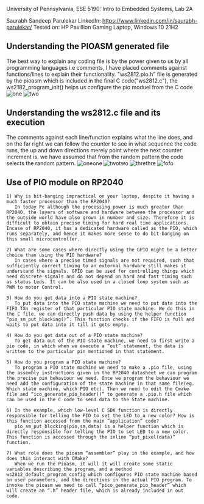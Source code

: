 University of Pennsylvania, ESE 5190: Intro to Embedded Systems, Lab 2A

Saurabh Sandeep Parulekar
   LinkedIn: https://www.linkedin.com/in/saurabh-parulekar/
Tested on: HP Pavillion Gaming Laptop, Windows 10 21H2

## Understanding the PIOASM generated file
The best way to explain any coding file is by the power given to us by all programming languages i.e comments, I have placed comments against functions/lines to explain their functionality. "ws2812.pio.h" file is generated by the pioasm which is included in the final C code("ws2812.c"), the ws2182_program_init() helps us configure the pio moduel from the C code
![one](https://github.com/saurabhparulekar24/LAB-2A-SAURABH-PARULEKAR-WORKED-WITH-AMOGH-GAJARE/blob/main/ws2812.c_1.png)
![two](https://github.com/saurabhparulekar24/LAB-2A-SAURABH-PARULEKAR-WORKED-WITH-AMOGH-GAJARE/blob/main/ws2812.pio.h_2.png)

## Understanding the ws2812.c file and its execution
The comments against each line/function explains what the line does, and on the far right we can follow the counter to see in what sequence the code runs, the up and down directions merely point where the next counter increment is. we have assumed that from the random pattern the code selects the random pattern.
![oneone](https://github.com/saurabhparulekar24/LAB-2A-SAURABH-PARULEKAR-WORKED-WITH-AMOGH-GAJARE/blob/main/ws2812_1.png)
![twotwo](https://github.com/saurabhparulekar24/LAB-2A-SAURABH-PARULEKAR-WORKED-WITH-AMOGH-GAJARE/blob/main/ws2812_2.png)
![threthre](https://github.com/saurabhparulekar24/LAB-2A-SAURABH-PARULEKAR-WORKED-WITH-AMOGH-GAJARE/blob/main/ws2812_3.png)
![fofo](https://github.com/saurabhparulekar24/LAB-2A-SAURABH-PARULEKAR-WORKED-WITH-AMOGH-GAJARE/blob/main/ws2812_4.png)


## Use of PIO module on RP2040

```
1) Why is bit-banging impractical on your laptop, despite it having a much faster processor than the RP2040?
   In today Pc although the processing power is much greater than RP2040, the layers of software and hardware between the processor and the outside world have also grown in number and size. Therefore it is difficult to obtain precise timing for hard real time applications. Incase of RP2040, it has a dedicated hardware called as the PIO, which runs separately, and hence it makes more sense to do bit-banging on this small microcontroller.

2) What are some cases where directly using the GPIO might be a better choice than using the PIO hardware?
   In cases where a precise timed signals are not required, such that sufficiently correct timing to an external hardware still makes it understand the signals. GPIO can be used for controlling things which need discrete signals and do not depend on hard and fast timing such as status Leds. It can be also used in a closed loop system such as PWM to motor Control.

3) How do you get data into a PIO state machine?
   To put data into the PIO state machine we need to put data into the FIFO_TXn register of that particular PIO state machine. We do this in the C file, we can directly push data by using the helper function “pio_sm_put_blocking()”. This function checks if the FIFO is full and waits to put data into it till it gets empty.

4) How do you get data out of a PIO state machine? 
   To get data out of the PIO state machine, we need to first write a pio code, in which when we execute a “out” statement, the data is written to the particular pin mentioned in that statement.

5) How do you program a PIO state machine?
   To program a PIO state machine we need to make a .pio file, using the assembly instructions given in the RP2040 datasheet we can program the precise pin behaviour we need. Once we program the behaviour we need add the configuration of the state machine in that same file(eg. Which state machine, which PIO etc). Then we need to edit the Cmake file and “ico_generate_pio_header()” to generate a .pio.h file which can be used in the C code to send data to the State machine.

6) In the example, which low-level C SDK function is directly responsible for telling the PIO to set the LED to a new color? How is this function accessed from the main “application” code?
   pio_sm_put_blocking(pio,sm,data) is a helper function which is directly responsible for telling the PIO to set LED to a new color. This function is accessed through the inline “put_pixel(data)” function.

7) What role does the pioasm “assembler” play in the example, and how does this interact with CMake?
   When we run the Pioasm, it will it will create some static variables describing the program, and a method ws2812_default_program_config which configures PIO state machine based on user parameters, and the directives in the actual PIO program. To invoke the pioasm we need to call “pico_generate_pio_header” which will create an “.h” header file, which is already included in out code.
```
